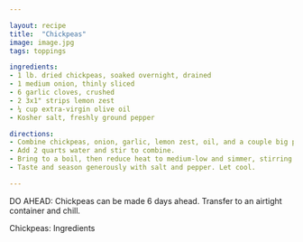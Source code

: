 ```yaml
---

layout: recipe
title:  "Chickpeas"
image: image.jpg
tags: toppings

ingredients:
- 1 lb. dried chickpeas, soaked overnight, drained
- 1 medium onion, thinly sliced
- 6 garlic cloves, crushed
- 2 3x1" strips lemon zest
- ¼ cup extra-virgin olive oil
- Kosher salt, freshly ground pepper

directions:
- Combine chickpeas, onion, garlic, lemon zest, oil, and a couple big pinches of salt in a large pot. 
- Add 2 quarts water and stir to combine. 
- Bring to a boil, then reduce heat to medium-low and simmer, stirring occasionally and replacing any water that evaporates, until chickpeas are tender, about 2 hours. 
- Taste and season generously with salt and pepper. Let cool.

---
```


DO AHEAD: Chickpeas can be made 6 days ahead. Transfer to an airtight container and chill.

Chickpeas:
Ingredients
